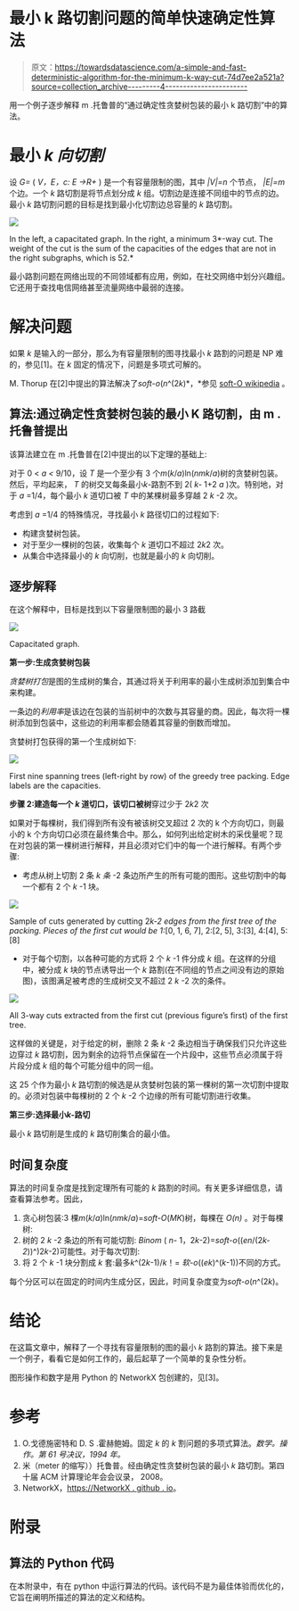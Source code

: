 # 最小 k 路切割问题的简单快速确定性算法

> 原文：<https://towardsdatascience.com/a-simple-and-fast-deterministic-algorithm-for-the-minimum-k-way-cut-74d7ee2a521a?source=collection_archive---------4----------------------->

用一个例子逐步解释 m .托鲁普的“通过确定性贪婪树包装的最小 k 路切割”中的算法。

# 最小 *k 向切割*

设 *G=* ( *V，E，c: E →R+* ) 是一个有容量限制的图，其中 *|V|=n* 个节点， *|E|=m* 个边。一个 *k* 路切割是将节点划分成 *k* 组。切割边是连接不同组中的节点的边。最小 *k* 路切割问题的目标是找到最小化切割边总容量的 *k* 路切割。

![](img/77fe03d2b8baaf98f01a33472ae95865.png)

In the left, a capacitated graph. In the right, a minimum 3*-way cut. The weight of the cut is the sum of the capacities of the edges that are not in the right subgraphs, which is 52.*

最小路割问题在网络出现的不同领域都有应用，例如，在社交网络中划分兴趣组。它还用于查找电信网络甚至流量网络中最弱的连接。

# 解决问题

如果 *k* 是输入的一部分，那么为有容量限制的图寻找最小 *k* 路割的问题是 NP 难的，参见[1]。在 *k* 固定的情况下，问题是多项式可解的。

M. Thorup 在[2]中提出的算法解决了*soft*-*o*(*n*^(2*k*)*，*参见 [soft-O wikipedia](https://en.wikipedia.org/w/index.php?title=Big_O_notation&section=22#Extensions_to_the_Bachmann.E2.80.93Landau_notations) 。

## 算法:通过确定性贪婪树包装的最小 K 路切割，由 m .托鲁普提出

该算法建立在 m .托鲁普在[2]中提出的以下定理的基础上:

对于 0 < *a <* 9/10，设 *T* 是一个至少有 3 个*m*(*k*/*a*)ln(*nmk*/*a*)树的贪婪树包装。然后，平均起来， *T* 的树交叉每条最小*k*-路割不到 2( *k-* 1+2 *a* )次。特别地，对于 *a* =1/4，每个最小 *k* 道切口被 *T* 中的某棵树最多穿越 2 *k* -2 次。

考虑到 *a* =1/4 的特殊情况，寻找最小 *k* 路径切口的过程如下:

*   构建贪婪树包装。
*   对于至少一棵树的包装，收集每个 *k* 道切口不超过 2*k*2 次。
*   从集合中选择最小的 *k* 向切削，也就是最小的 *k* 向切削。

## 逐步解释

在这个解释中，目标是找到以下容量限制图的最小 3 路截

![](img/5f0fff0a189b9376c4593167a3bc39c6.png)

Capacitated graph.

**第一步:生成贪婪树包装**

*贪婪树打包*是图的生成树的集合，其通过将关于利用率的最小生成树添加到集合中来构建。

一条边的*利用率*是该边在包装的当前树中的次数与其容量的商。因此，每次将一棵树添加到包装中，这些边的利用率都会随着其容量的倒数而增加。

贪婪树打包获得的第一个生成树如下:

![](img/1ab7b24cad90b57ef39a330a5dc7abed.png)

First nine spanning trees (left-right by row) of the greedy tree packing. Edge labels are the capacities.

**步骤 2:建造每一个 *k* 道切口，该切口被树**穿过少于 2*k*2 次

如果对于每棵树，我们得到所有没有被该树交叉超过 2 次的 k 个方向切口，则最小的 k 个方向切口必须在最终集合中。那么，如何列出给定树木的采伐量呢？现在对包装的第一棵树进行解释，并且必须对它们中的每一个进行解释。有两个步骤:

*   考虑从树上切割 2 条 *k 条* -2 条边所产生的所有可能的图形。这些切割中的每一个都有 2 个 *k* -1 块。

![](img/166abb2723d015ae251a66c5c5a4cdec.png)

Sample of cuts generated by cutting 2*k-2 edges from the first tree of the packing. Pieces of the first cut would be 1:*[0, 1, 6, 7], 2:[2, 5], 3:[3], 4:[4], 5:[8]

*   对于每个切割，以各种可能的方式将 2 个 *k* -1 件分成 *k* 组。在这样的分组中，被分成 *k* 块的节点诱导出一个 *k* 路割(在不同组的节点之间没有边的原始图)，该图满足被考虑的生成树交叉不超过 2 *k* -2 次的条件。

![](img/2533a3b175f619e62e2eb44ed1ff70aa.png)

All 3-way cuts extracted from the first cut (previous figure’s first) of the first tree.

这样做的关键是，对于给定的树，删除 2 条 *k* -2 条边相当于确保我们只允许这些边穿过 *k* 路切割，因为剩余的边将节点保留在一个片段中，这些节点必须属于将片段分成 *k* 组的每个可能分组中的同一组。

这 25 个作为最小 *k* 路切割的候选是从贪婪树包装的第一棵树的第一次切割中提取的。必须对包装中每棵树的 2 个 *k* -2 个边缘的所有可能切割进行收集。

**第三步:选择最小*k*-路切**

最小 *k* 路切削是生成的 *k* 路切削集合的最小值。

## 时间复杂度

算法的时间复杂度是找到定理所有可能的 *k* 路割的时间。有关更多详细信息，请查看算法参考。因此，

1.  贪心树包装:3 棵*m*(*k*/*a*)ln(*nmk*/*a*)=*soft-O*(*MK*)树，每棵在 *O(n)* 。对于每棵树:
2.  树的 2 *k* -2 条边的所有可能切割: *Binom* ( *n-* 1，2*k*-2)=*soft-o*((*en*/(2*k-2*))^)2*k*-2)可能性。对于每次切割:
3.  将 2 个 *k* -1 块分割成 *k* 套:最多*k*^(2*k*-1)/*k*！= *软-o*((*ek*)^(*k*-1))不同的方式。

每个分区可以在固定的时间内生成分区，因此，时间复杂度变为*soft-o*(*n*^(2*k*)。

# 结论

在这篇文章中，解释了一个寻找有容量限制的图的最小 *k* 路割的算法。接下来是一个例子，看看它是如何工作的，最后起草了一个简单的复杂性分析。

图形操作和数字是用 Python 的 NetworkX 包创建的，见[3]。

# 参考

1.  O.戈德施密特和 D. S .霍赫鲍姆。固定 *k* 的 *k* 割问题的多项式算法。*数学。操作。第 61 号决议，1994 年。*
2.  米（meter 的缩写））托鲁普。经由确定性贪婪树包装的最小 *k* 路切割。第四十届 ACM 计算理论年会会议录， 2008。
3.  NetworkX，[https://NetworkX . github . io](https://networkx.github.io/)。

# 附录

## 算法的 Python 代码

在本附录中，有在 python 中运行算法的代码。该代码不是为最佳体验而优化的，它旨在阐明所描述的算法的定义和结构。